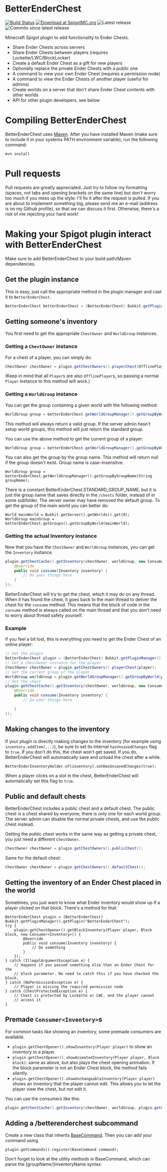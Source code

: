 BetterEnderChest
================

[![Build Status](https://travis-ci.com/rutgerkok/BetterEnderChest.svg?branch=master)](https://travis-ci.com/rutgerkok/BetterEnderChest) [![Download at SpigotMC.org](https://img.shields.io/badge/download-SpigotMC.org-orange.svg)](https://www.spigotmc.org/resources/betterenderchest.2073/) ![Latest release](https://img.shields.io/github/release/rutgerkok/BetterEnderChest.svg) ![Commits since latest release](https://img.shields.io/github/commits-since/rutgerkok/BetterEnderChest/latest.svg)

Minecraft Spigot plugin to add functionality to Ender Chests.

* Share Ender Chests across servers
* Share Ender Chests between players (requires Lockette/LWC/BlockLocker)
* Create a default Ender Chest as a gift for new players
* Optionally replace the private Ender Chests with a public one
* A command to view your own Ender Chest (requires a permission node)
* A command to view the Ender Chests of another player (useful for admins)
* Create worlds on a server that don't share Ender Chest contents with other worlds
* API for other plugin developers, see below

# Compiling BetterEnderChest
BetterEnderChest uses [Maven](http://maven.apache.org/download.cgi). After you have installed Maven (make sure
to include it in your systems PATH environment variable), run the following command:

    mvn install

# Pull requests
Pull requests are greatly appreciated. Just try to follow my formatting (spaces, not tabs and opening brackets
on the same line) but don't worry too much if you mess up the style: I'll fix it after the request is pulled.
If you are about to implement something big, please send me an e-mail (address is on my Github profile), so that
we can discuss it first. Otherwise, there's a risk of me rejecting your hard work!

# Making your Spigot plugin interact with BetterEnderChest
Make sure to add BetterEnderChest to your build path/Maven dependencies.

## Get the plugin instance

This is easy, just call the appropriate method in the plugin manager and cast it to `BetterEnderChest`.

```java
BetterEnderChest betterEnderChest = (BetterEnderChest) Bukkit.getPluginManager().getPlugin("BetterEnderChest");
```

## Getting someone's inventory

You first need to get the appropriate `ChestOwner` and `WorldGroup` instances.

### Getting a `ChestOwner` instance

For a chest of a player, you can simply do:

```java
ChestOwner chestOwner = plugin.getChestOwners().playerChest(OfflinePlayer player);
```

(Keep in mind that all `Player`s are also `OfflinePlayer`s,
so passing a normal `Player` instance to this method will work.)

### Getting a `WorldGroup` instance

You can get the group containing a given world with the following method:

```java
WorldGroup group = betterEnderChest.getWorldGroupManager().getGroupByWorld(World world);
```
    
This method will always return a valid group. If the server admin hasn't setup world groups, this
method will just return the standard group.

You can use the above method to get the current group of a player:

```java
WorldGroup group = betterEnderChest.getWorldGroupManager().getGroupByWorld(player.getWorld());
```

You can also get the group by the group name. This method will return null if the group doesn't exist. Group name is case-insensitve.

    WorldGroup group = betterEnderChest.getWorldGroupManager().getGroupByGroupName(String groupName);

There is a constant BetterEnderChest.STANDARD_GROUP_NAME, but it is just the group name that saves directly in
the `/chests` folder, instead of in some subfolder. The server owner may have removed the default group.
To get the group of the main world you can better do:

    World mainWorld = Bukkit.getServer().getWorlds().get(0);
    WorldGroup mainGroup = betterEnderChest.getGroups().getGroupByWorld(mainWorld);

### Getting the actual Inventory instance

Now that you have the `ChestOwner` and `WorldGroup` instances, you can get the `Inventory` instance.

```java
plugin.getChestCache().getInventory(chestOwner, worldGroup, new Consumer<Inventory>() {
    @Override
    public void consume(Inventory inventory) {
        // Do your things here
    }
});
```

BetterEnderChest will try to get the chest, which it may do on any thread. When it has found the chest, it
goes back to the main thread to deliver the chest for the `consume` method. This means that the
block of code in the `consume` method is always called on the main thread and that you don't need to worry
about thread safety yourself.

### Example
If you feel a bit lost, this is everything you need to get the Ender Chest of an online player:

```java
// Get the plugin
BetterEnderChest plugin = (BetterEnderChest) Bukkit.getPluginManager().getPlugin("BetterEnderChest");
// Get a ChestOwner instance for the player
ChestOwner chestOwner = plugin.getChestOwners().playerChest(player);
// Get the current group of the player
WorldGroup worldGroup = plugin.getWorldGroupManager().getGroupByWorld(player.getWorld());
// Get the chest
plugin.getChestCache().getInventory(chestOwner, worldGroup, new Consumer<Inventory>() {
    @Override
    public void consume(Inventory inventory) {
        // Do your things here

    }
});
```

## Making changes to the inventory
If your plugin is directly making changes to the inventory (for example using `inventory.addItem(...)`),
be sure to set its internal `hasUnsavedChanges` flag to `true`.
If you don't do this, the chest won't get saved. If you do, BetterEnderChest will automatically save
and unload the chest after a while.

    BetterEnderInventoryHolder.of(inventory).setHasUnsavedChanges(true);

When a player clicks on a slot in the chest, BetterEnderChest will automatically set this flag to `true`.

## Public and default chests
BetterEnderChest includes a public chest and a default chest. The public chest is a chest shared by everyone;
there is only one for each world group. The server admin can disable the normal private chests, and use the
public chest instead.

Getting the public chest works in the same way as getting a private chest, you just need a different `ChestOwner`.

```java
ChestOwner chestOwner = plugin.getChestOwners().publicChest();
```

Same for the default chest:

```java
ChestOwner chestOwner = plugin.getChestOwners().defaultChest();
```

## Getting the inventory of an Ender Chest placed in the world
Sometimes, you just want to know what Ender inventory would show up if a player clicked on that block. There's a method
for that:

```
BetterEnderChest plugin = (BetterEnderChest) Bukkit.getPluginManager().getPlugin("BetterEnderChest");
try {
    plugin.getChestOpener().getBlockInventory(Player player, Block block, new Consumer<Inventory>() {
        @Override
        public void consume(Inventory inventory) {
            // Do something
        }
    });
} catch (IllegalArgumentException e) {
    // Happens if you passed something else than an Ender Chest for the
    // block parameter. No need to catch this if you have checked the block.
} catch (NoPermissionException e) {
    // Player is missing the required permission node
} catch (ChestProtectedException e) {
    // Chest is protected by Lockette or LWC, and the player cannot
    // access it
}
```

## Premade `Consumer<Inventory>`s
For common tasks like showing an inventory, some premade consumers are available.

* `plugin.getChestOpener().showInventory(Player player)` to show an inventory to a player.
* `plugin.getChestOpener().showAnimatedInventory(Player player, Block block)`: same as above, 
  but also plays the chest opening animation. If the block parameter is not
  an Ender Chest block, the method fails silently.
* `plugin.getChestOpener().showUnchangeableInventory(Player player)` shows an inventory that
  the player cannot edit. This allows you to let the player view the chest, but not edit it.

You can use the consumers like this:

```java
plugin.getChestCache().getInventory(chestOwner, worldGroup, plugin.getChestOpener().showInventory(player));
```

## Adding a /betterenderchest subcommand
Create a new class that inherits [BaseCommand](https://github.com/rutgerkok/BetterEnderChest/blob/master/src/nl/rutgerkok/betterenderchest/command/BaseCommand.java). Then you can add your command using 

    plugin.getCommands().register(BaseCommand command);

Don't forget to look at the utility methods in BaseCommand, which can parse the [groupName/]inventoryName syntax.
